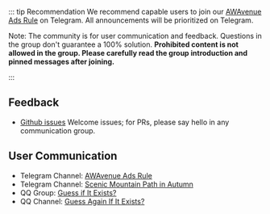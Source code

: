 ::: tip Recommendation
We recommend capable users to join our [AWAvenue Ads Rule](https://t.me/AWAvenueAdsRule) on Telegram. All announcements will be prioritized on Telegram.

Note: The community is for user communication and feedback. Questions in the group don't guarantee a 100% solution. **Prohibited content is not allowed in the group. Please carefully read the group introduction and pinned messages after joining.**

:::
## Feedback

- [Github issues](https://github.com/TG-Twilight/AWAvenue-Ads-Rule/issues) Welcome issues; for PRs, please say hello in any communication group.

## User Communication

- Telegram Channel: [AWAvenue Ads Rule](https://t.me/AWAvenueAdsRule)
- Telegram Channel: [Scenic Mountain Path in Autumn](https://t.me/AWAvenueAdsChat)
- QQ Group: [Guess if It Exists?](https://youtu.be/dQw4w9WgXcQ)
- QQ Channel: [Guess Again If It Exists?](https://www.ubisoft.com/zh-tw/game/rainbow-six/siege)
